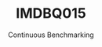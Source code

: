 ---
layout: default
title: IMDBQ015
subtitle: Continuous Benchmarking
selected: IMDB
expanded: Benchmarking
benchmark: /individual_results/IMDBQ015.html
---